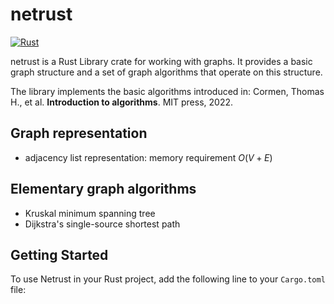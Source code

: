 # netrust

[![Rust](https://github.com/mateoneira/netrust/actions/workflows/rust.yml/badge.svg)](https://github.com/mateoneira/netrust/actions/workflows/rust.yml)

netrust is a Rust Library crate for working with graphs. It provides a basic graph structure and a set of graph algorithms that operate on this structure.

The library implements the basic algorithms introduced in: Cormen, Thomas H., et al. __Introduction to algorithms__. MIT press, 2022.

## Graph representation
* adjacency list representation: memory requirement $O(V+E)$

## Elementary graph algorithms
* Kruskal minimum spanning tree
* Dijkstra's single-source shortest path

## Getting Started

To use Netrust in your Rust project, add the following line to your `Cargo.toml` file:
